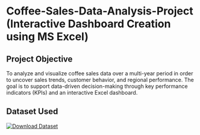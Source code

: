 #  Coffee-Sales-Data-Analysis-Project (Interactive Dashboard Creation using MS Excel)

## Project Objective
To analyze and visualize coffee sales data over a multi-year period in order to uncover sales trends, customer behavior, and regional performance. The goal is to support data-driven decision-making through key performance indicators (KPIs) and an interactive Excel dashboard.
## Dataset Used
[![Download Dataset](https://img.shields.io/badge/Download-coffeeOrdersData.xlsx-blue.svg?style=for-the-badge&logo=Microsoft%20Excel)](https://raw.githubusercontent.com/Harshitha-sai04/Coffee-Sales-Dashboard/main/coffeeOrdersData.xlsx)
&nbsp;






